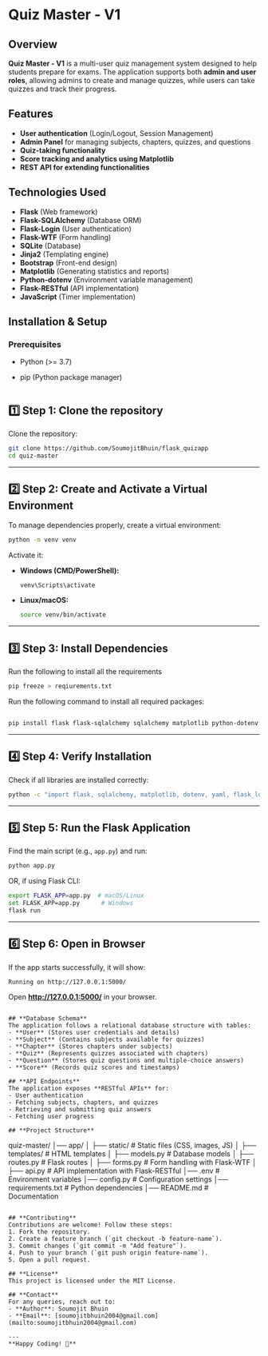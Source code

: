 # **Quiz Master - V1**

## **Overview**
**Quiz Master - V1** is a multi-user quiz management system designed to help students prepare for exams. The application supports both **admin and user roles**, allowing admins to create and manage quizzes, while users can take quizzes and track their progress.

## **Features**
- **User authentication** (Login/Logout, Session Management)
- **Admin Panel** for managing subjects, chapters, quizzes, and questions
- **Quiz-taking functionality**
- **Score tracking and analytics using Matplotlib**
- **REST API for extending functionalities**

## **Technologies Used**
- **Flask** (Web framework)
- **Flask-SQLAlchemy** (Database ORM)
- **Flask-Login** (User authentication)
- **Flask-WTF** (Form handling)
- **SQLite** (Database)
- **Jinja2** (Templating engine)
- **Bootstrap** (Front-end design)
- **Matplotlib** (Generating statistics and reports)
- **Python-dotenv** (Environment variable management)
- **Flask-RESTful** (API implementation)
- **JavaScript** (Timer implementation)

## **Installation & Setup**
### **Prerequisites**
- Python (>= 3.7)
- pip (Python package manager)

   ```
## 1️⃣ Step 1: Clone the repository  
Clone the repository:
   ```bash
   git clone https://github.com/SoumojitBhuin/flask_quizapp
   cd quiz-master
  ```

---

## 2️⃣ Step 2: Create and Activate a Virtual Environment  
To manage dependencies properly, create a virtual environment:  
```bash
python -m venv venv
```

Activate it:  
- **Windows (CMD/PowerShell):**  
  ```bash
  venv\Scripts\activate
  ```
- **Linux/macOS:**  
  ```bash
  source venv/bin/activate
  ```

---

## 3️⃣ Step 3: Install Dependencies  
Run the following to install all the requirements  
  ```bash
pip freeze > reqiurements.txt
```
Run the following command to install all required packages:  
```bash

pip install flask flask-sqlalchemy sqlalchemy matplotlib python-dotenv pyyaml flask-login flask-session
```

---

## 4️⃣ Step 4: Verify Installation  
Check if all libraries are installed correctly:  
```bash
python -c "import flask, sqlalchemy, matplotlib, dotenv, yaml, flask_login, flask_session; print('All libraries installed successfully!')"
```

---

## 5️⃣ Step 5: Run the Flask Application  
Find the main script (e.g., `app.py`) and run:  
```bash
python app.py
```
OR, if using Flask CLI:  
```bash
export FLASK_APP=app.py  # macOS/Linux  
set FLASK_APP=app.py      # Windows  
flask run
```

---

## 6️⃣ Step 6: Open in Browser  
If the app starts successfully, it will show:  
```
Running on http://127.0.0.1:5000/
```
Open **http://127.0.0.1:5000/** in your browser.
   ```

## **Database Schema**
The application follows a relational database structure with tables:
- **User** (Stores user credentials and details)
- **Subject** (Contains subjects available for quizzes)
- **Chapter** (Stores chapters under subjects)
- **Quiz** (Represents quizzes associated with chapters)
- **Question** (Stores quiz questions and multiple-choice answers)
- **Score** (Records quiz scores and timestamps)

## **API Endpoints**
The application exposes **RESTful APIs** for:
- User authentication
- Fetching subjects, chapters, and quizzes
- Retrieving and submitting quiz answers
- Fetching user progress

## **Project Structure**
```
quiz-master/
│── app/
│   ├── static/            # Static files (CSS, images, JS)
│   ├── templates/         # HTML templates
│   ├── models.py          # Database models
│   ├── routes.py          # Flask routes
│   ├── forms.py           # Form handling with Flask-WTF
│   ├── api.py             # API implementation with Flask-RESTful
│── .env                   # Environment variables
│── config.py              # Configuration settings
│── requirements.txt       # Python dependencies
│── README.md              # Documentation
```

## **Contributing**
Contributions are welcome! Follow these steps:
1. Fork the repository.
2. Create a feature branch (`git checkout -b feature-name`).
3. Commit changes (`git commit -m "Add feature"`).
4. Push to your branch (`git push origin feature-name`).
5. Open a pull request.

## **License**
This project is licensed under the MIT License.

## **Contact**
For any queries, reach out to:
- **Author**: Soumojit Bhuin
- **Email**: [soumojitbhuin2004@gmail.com](mailto:soumojitbhuin2004@gmail.com)

---
**Happy Coding! 🚀**
